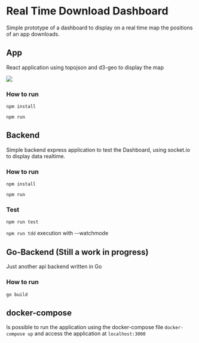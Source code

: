 # Real Time Download Dashboard
Simple prototype of a dashboard to display on a real time map the positions of an app downloads.


## App
React application using topojson and d3-geo to display the map

![](https://i.ibb.co/xMVzb1z/dashboard.png)


### How to run

`npm install`

`npm run`


## Backend
Simple backend express application to test the Dashboard, using socket.io to display data realtime.

### How to run

`npm install`

`npm run`

### Test

`npm run test`

`npm run tdd` execution with --watchmode



## Go-Backend (Still a work in progress)
Just another api backend written in Go


### How to run

`go build`



## docker-compose
Is possible to run the application using the docker-compose file `docker-compose up` and access the application at `localhost:3000`